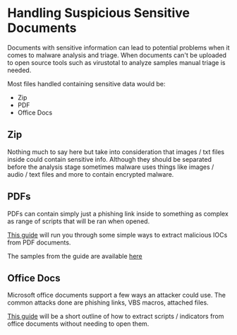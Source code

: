 # Handling Suspicious Sensitive Documents

Documents with sensitive information can lead to potential problems when it comes to malware analysis and triage. When documents can't be uploaded to open source tools such as virustotal to analyze samples manual triage is needed.

Most files handled containing sensitive data would be:

- Zip
- PDF
- Office Docs

## Zip

Nothing much to say here but take into consideration that images / txt files inside could contain sensitive info. Although they should be separated before the analysis stage sometimes malware uses things like images / audio / text files and more to contain encrypted malware.

## PDFs

PDFs can contain simply just a phishing link inside to something as complex as range of scripts that will be ran when opened.

[This guide](./PDF/PDF.md) will run you through some simple ways to extract malicious IOCs from PDF documents.

The samples from the guide are available [here](./PDF/samples/)

## Office Docs

Microsoft office documents support a few ways an attacker could use. The common attacks done are phishing links, VBS macros, attached files.

[This guide](./Office/Office.md) will be a short outline of how to extract scripts / indicators from office documents without needing to open them.
